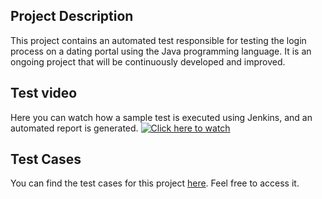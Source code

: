 ## Project Description

This project contains an automated test responsible for testing the login process on a dating portal using the Java programming language. It is an ongoing project that will be continuously developed and improved.

## Test video
Here you can watch how a sample test is executed using Jenkins, and an automated report is generated.
[![Click here to watch](thumbnail_url)](https://drive.google.com/file/d/1iqjgD2_YqJ9pjq-EsHEjjhQZMphff-ix/view?usp=sharing)

## Test Cases

You can find the test cases for this project [here](https://drive.google.com/file/d/1KoGPgRRhQpJeGR7DF4DifYFB0UY8nqpx/view?usp=sharing). Feel free to access it.
